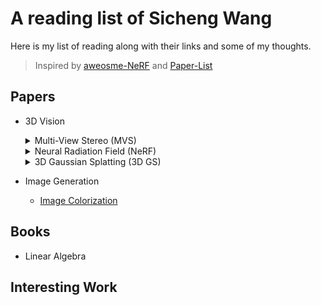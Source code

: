 # A reading list of Sicheng Wang

Here is my list of reading along with their links and some of my thoughts.
> Inspired by [aweosme-NeRF](https://github.com/awesome-NeRF/awesome-NeRF) and [Paper-List](https://github.com/YanjieZe/Paper-List?tab=readme-ov-file)

## Papers

- 3D Vision

  <details>
  <summary>Multi-View Stereo (MVS)</summary>
  </details>


  <details>
  <summary>Neural Radiation Field (NeRF)</summary>
  </details>


  <details>
  <summary>3D Gaussian Splatting (3D GS)</summary>
    
  - [3D Gaussian Splatting for Real-Time Radiance Field Rendering](Papers/3DGS/3DGS.md) - [SIGGRAPH 2023] 
  - [2D Gaussian Splatting for Geometrically Accurate Radiance Fields](Papers/3DGS/2DGS.md) - [SIGGRAPH 2024]  
  - [Gaussian Opacity Fields: Efficient Adaptive Surface Reconstruction in Unbounded Scenes](Papers/3DGS/GOF) - [SIGGRAPH Asia 2024]  
  - [RaDe-GS: Rasterizing Depth in Gaussian Splatting](Papers/3DGS/RadeGS) - [ArXiv 2024]   
  - [PGSR: Planar-based Gaussian Splatting for Efficient and High-Fidelity Surface Reconstruction](Papers/3DGS/PGSR) - [TVCG 2024]  
  </details>

- Image Generation
  - [Image Colorization]()

## Books
- Linear Algebra
  
## Interesting Work
